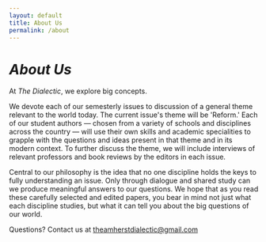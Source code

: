 ```yaml
---
layout: default
title: About Us
permalink: /about
---
```


# _About Us_

At _The Dialectic_, we explore big concepts. 


We devote each of our semesterly issues to discussion of a general theme relevant to the world today. The current issue's theme will be 'Reform.' Each of our student authors — chosen from a variety of schools and disciplines across the country — will use their own skills and academic specialities to grapple with the questions and ideas present in that theme and in its modern context. 
To further discuss the theme, we will include interviews of relevant professors and book reviews by the editors in each issue. 


Central to our philosophy is the idea that no one discipline holds the keys to fully understanding an issue. Only through dialogue and shared study can we produce meaningful answers to our questions. 
We hope that as you read these carefully selected and edited papers, you bear in mind not just what each discipline studies, but what it can tell you about the big questions of our world. 

Questions? Contact us at theamherstdialectic@gmail.com